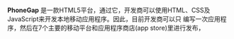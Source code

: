 # 



**PhoneGap** 
是一款HTML5平台，通过它，开发商可以使用HTML、CSS及JavaScript来开发本地移动应用程序。因此，目前开发商可以只 编写一次应用程序，然后在7个主要的移动平台和应用程序商店(app store)里进行发布，

